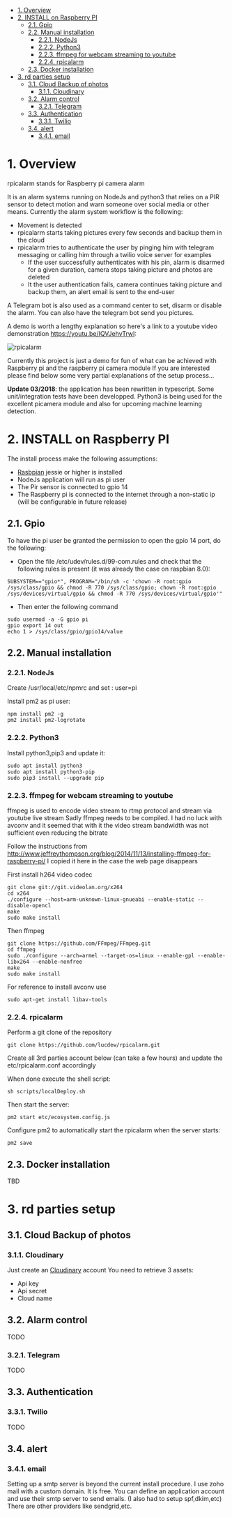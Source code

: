 <!-- TOC -->

* [1. Overview](#1-overview)
* [2. INSTALL on Raspberry PI](#2-install-on-raspberry-pi)
  * [2.1. Gpio](#21-gpio)
  * [2.2. Manual installation](#22-manual-installation)
    * [2.2.1. NodeJs](#221-nodejs)
    * [2.2.2. Python3](#222-python3)
    * [2.2.3. ffmpeg for webcam streaming to youtube](#223-ffmpeg-for-webcam-streaming-to-youtube)
    * [2.2.4. rpicalarm](#224-rpicalarm)
  * [2.3. Docker installation](#23-docker-installation)
* [3. rd parties setup](#3-rd-parties-setup)
  * [3.1. Cloud Backup of photos](#31-cloud-backup-of-photos)
    * [3.1.1. Cloudinary](#311-cloudinary)
  * [3.2. Alarm control](#32-alarm-control)
    * [3.2.1. Telegram](#321-telegram)
  * [3.3. Authentication](#33-authentication)
    * [3.3.1. Twilio](#331-twilio)
  * [3.4. alert](#34-alert)
    * [3.4.1. email](#341-email)

<!-- /TOC -->

# 1. Overview

rpicalarm stands for Raspberry pi camera alarm

It is an alarm systems running on NodeJs and python3 that relies on a PIR sensor to detect motion and warn someone over social media or other means.
Currently the alarm system workflow is the following:

* Movement is detected
* rpicalarm starts taking pictures every few seconds and backup them in the cloud
* rpicalarm tries to authenticate the user by pinging him with telegram messaging or calling him through a twilio voice server for examples
  * If the user successfully authenticates with his pin, alarm is disarmed for a given duration, camera stops taking picture and photos are deleted
  * It the user authentication fails, camera continues taking picture and backup them, an alert email is sent to the end-user

A Telegram bot is also used as a command center to set, disarm or disable the alarm. You can also have the telegram bot send you pictures.

A demo is worth a lengthy explanation so here's a link to a youtube video demonstration <https://youtu.be/IQVJehvTrwI>:

![rpicalarm](https://img.youtube.com/vi/IQVJehvTrwI/0.jpg)

Currently this project is just a demo for fun of what can be achieved with Raspberry pi and the raspberry pi camera module
If you are interested please find below some very partial explanations of the setup process...

**Update 03/2018**: the application has been rewritten in typescript. Some unit/integration tests have been developped.
Python3 is being used for the excellent picamera module and also for upcoming machine learning detection.

# 2. INSTALL on Raspberry PI

The install process make the following assumptions:

* [Rasbpian](https://www.raspbian.org/) jessie or higher is installed
* NodeJs application will run as pi user
* The Pir sensor is connected to gpio 14
* The Raspberry pi is connected to the internet through a non-static ip (will be configurable in future release)

## 2.1. Gpio

To have the pi user be granted the permission to open the gpio 14 port, do the following:

* Open the file /etc/udev/rules.d/99-com.rules and check that the following rules is present (it was already the case on raspbian 8.0):

`SUBSYSTEM=="gpio*", PROGRAM="/bin/sh -c 'chown -R root:gpio /sys/class/gpio && chmod -R 770 /sys/class/gpio; chown -R root:gpio /sys/devices/virtual/gpio && chmod -R 770 /sys/devices/virtual/gpio'"`

* Then enter the following command

```
sudo usermod -a -G gpio pi
gpio export 14 out
echo 1 > /sys/class/gpio/gpio14/value
```

## 2.2. Manual installation

### 2.2.1. NodeJs

Create /usr/local/etc/npmrc and set :
user=pi

Install pm2 as pi user:

```
npm install pm2 -g
pm2 install pm2-logrotate
```

### 2.2.2. Python3

Install python3,pip3 and update it:

```
sudo apt install python3
sudo apt install python3-pip
sudo pip3 install --upgrade pip
```

### 2.2.3. ffmpeg for webcam streaming to youtube

ffmpeg is used to encode video stream to rtmp protocol and stream via youtube live stream
Sadly ffmpeg needs to be compiled. I had no luck with avconv and it seemed that with it the video stream bandwidth was not sufficient
even reducing the bitrate

Follow the instructions from http://www.jeffreythompson.org/blog/2014/11/13/installing-ffmpeg-for-raspberry-pi/
I copied it here in the case the web page disappears

First install h264 video codec

```
git clone git://git.videolan.org/x264
cd x264
./configure --host=arm-unknown-linux-gnueabi --enable-static --disable-opencl
make
sudo make install
```

Then ffmpeg

```
git clone https://github.com/FFmpeg/FFmpeg.git
cd ffmpeg
sudo ./configure --arch=armel --target-os=linux --enable-gpl --enable-libx264 --enable-nonfree
make
sudo make install
```

For reference to install avconv use

```
sudo apt-get install libav-tools
```

### 2.2.4. rpicalarm

Perform a git clone of the repository

```
git clone https://github.com/lucdew/rpicalarm.git
```

Create all 3rd parties account below (can take a few hours) and update the etc/rpicalarm.conf accordingly

When done execute the shell script:

```
sh scripts/localDeploy.sh
```

Then start the server:

```
pm2 start etc/ecosystem.config.js
```

Configure pm2 to automatically start the rpicalarm when the server starts:

```
pm2 save
```

## 2.3. Docker installation

TBD

# 3. rd parties setup

## 3.1. Cloud Backup of photos

### 3.1.1. Cloudinary

Just create an [Cloudinary](http://cloudinary.com/) account
You need to retrieve 3 assets:

* Api key
* Api secret
* Cloud name

## 3.2. Alarm control

TODO

### 3.2.1. Telegram

TODO

## 3.3. Authentication

### 3.3.1. Twilio

TODO

## 3.4. alert

### 3.4.1. email

Setting up a smtp server is beyond the current install procedure.
I use zoho mail with a custom domain. It is free. You can define an application account and use their smtp server to send emails.
(I also had to setup spf,dkim,etc)
There are other providers like sendgrid,etc.
